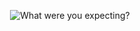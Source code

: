 <p align="center">
  <img src="https://github.com/user-attachments/assets/012add7d-e144-4ff4-b0d2-8de36445a539" alt="What were you expecting?">
</p>
